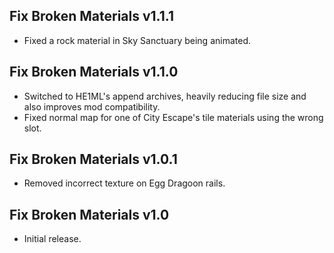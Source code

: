 ## Fix Broken Materials v1.1.1
- Fixed a rock material in Sky Sanctuary being animated.

## Fix Broken Materials v1.1.0
- Switched to HE1ML's append archives, heavily reducing file size and also improves mod compatibility.
- Fixed normal map for one of City Escape's tile materials using the wrong slot.

## Fix Broken Materials v1.0.1
- Removed incorrect texture on Egg Dragoon rails.

## Fix Broken Materials v1.0
- Initial release.
